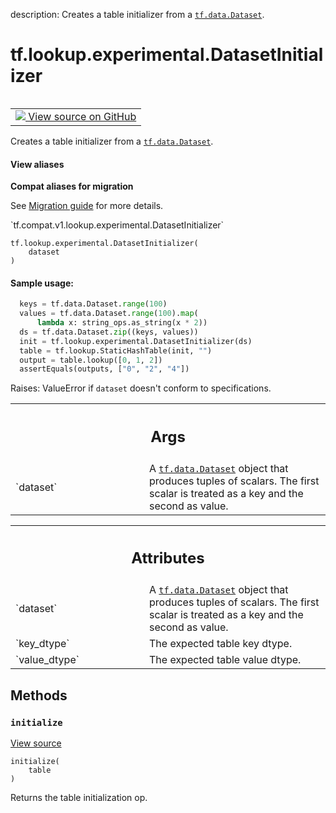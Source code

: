 description: Creates a table initializer from a <a href="../../../tf/data/Dataset.md"><code>tf.data.Dataset</code></a>.

<div itemscope itemtype="http://developers.google.com/ReferenceObject">
<meta itemprop="name" content="tf.lookup.experimental.DatasetInitializer" />
<meta itemprop="path" content="Stable" />
<meta itemprop="property" content="__init__"/>
<meta itemprop="property" content="initialize"/>
</div>

# tf.lookup.experimental.DatasetInitializer

<!-- Insert buttons and diff -->

<table class="tfo-notebook-buttons tfo-api nocontent" align="left">
<td>
  <a target="_blank" href="https://github.com/tensorflow/tensorflow/blob/r2.3/tensorflow/python/ops/lookup_ops.py#L416-L471">
    <img src="https://www.tensorflow.org/images/GitHub-Mark-32px.png" />
    View source on GitHub
  </a>
</td>
</table>



Creates a table initializer from a <a href="../../../tf/data/Dataset.md"><code>tf.data.Dataset</code></a>.

<section class="expandable">
  <h4 class="showalways">View aliases</h4>
  <p>
<b>Compat aliases for migration</b>
<p>See
<a href="https://www.tensorflow.org/guide/migrate">Migration guide</a> for
more details.</p>
<p>`tf.compat.v1.lookup.experimental.DatasetInitializer`</p>
</p>
</section>

<pre class="devsite-click-to-copy prettyprint lang-py tfo-signature-link">
<code>tf.lookup.experimental.DatasetInitializer(
    dataset
)
</code></pre>



<!-- Placeholder for "Used in" -->


#### Sample usage:


```python
  keys = tf.data.Dataset.range(100)
  values = tf.data.Dataset.range(100).map(
      lambda x: string_ops.as_string(x * 2))
  ds = tf.data.Dataset.zip((keys, values))
  init = tf.lookup.experimental.DatasetInitializer(ds)
  table = tf.lookup.StaticHashTable(init, "")
  output = table.lookup([0, 1, 2])
  assertEquals(outputs, ["0", "2", "4"])
```
Raises: ValueError if `dataset` doesn't conform to specifications.

<!-- Tabular view -->
 <table class="responsive fixed orange">
<colgroup><col width="214px"><col></colgroup>
<tr><th colspan="2"><h2 class="add-link">Args</h2></th></tr>

<tr>
<td>
`dataset`
</td>
<td>
A <a href="../../../tf/data/Dataset.md"><code>tf.data.Dataset</code></a> object that produces tuples of scalars. The
first scalar is treated as a key and the second as value.
</td>
</tr>
</table>





<!-- Tabular view -->
 <table class="responsive fixed orange">
<colgroup><col width="214px"><col></colgroup>
<tr><th colspan="2"><h2 class="add-link">Attributes</h2></th></tr>

<tr>
<td>
`dataset`
</td>
<td>
A <a href="../../../tf/data/Dataset.md"><code>tf.data.Dataset</code></a> object that produces tuples of scalars. The
first scalar is treated as a key and the second as value.
</td>
</tr><tr>
<td>
`key_dtype`
</td>
<td>
The expected table key dtype.
</td>
</tr><tr>
<td>
`value_dtype`
</td>
<td>
The expected table value dtype.
</td>
</tr>
</table>



## Methods

<h3 id="initialize"><code>initialize</code></h3>

<a target="_blank" href="https://github.com/tensorflow/tensorflow/blob/r2.3/tensorflow/python/ops/lookup_ops.py#L467-L471">View source</a>

<pre class="devsite-click-to-copy prettyprint lang-py tfo-signature-link">
<code>initialize(
    table
)
</code></pre>

Returns the table initialization op.




